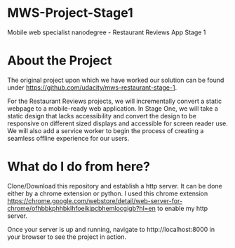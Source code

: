 # MWS-Project-Stage1
Mobile web specialist nanodegree - Restaurant Reviews App Stage 1

# About the Project
The original project upon which we have worked our solution can be found under https://github.com/udacity/mws-restaurant-stage-1.

For the Restaurant Reviews projects, we will incrementally convert a static webpage to a mobile-ready web application. In Stage One, we will take a static design that lacks accessibility and convert the design to be responsive on different sized displays and accessible for screen reader use. We will also add a service worker to begin the process of creating a seamless offline experience for our users.

# What do I do from here?
Clone/Download this repository and establish a http server. It can be done either by a chrome extension or python. I used this chrome extension https://chrome.google.com/webstore/detail/web-server-for-chrome/ofhbbkphhbklhfoeikjpcbhemlocgigb?hl=en to enable my http server.

Once your server is up and running, navigate to 
http://localhost:8000
in your browser to see the project in action.
